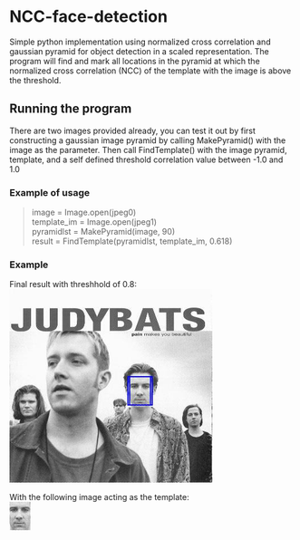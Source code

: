 
# NCC-face-detection

Simple python implementation using normalized cross correlation and gaussian pyramid for object detection in a scaled representation. The program will find and mark all locations in the pyramid at which the normalized cross correlation (NCC) of the template with the image is above the threshold.

## Running the program 

There are two images provided already, you can test it out by first constructing a gaussian image pyramid by calling MakePyramid() with the image as the parameter. Then call FindTemplate() with the image pyramid, template, and a self defined threshold correlation value between -1.0 and 1.0

### Example of usage

>image = Image.open(jpeg0)<br/>
>template_im = Image.open(jpeg1)<br/>
>pyramidlst = MakePyramid(image, 90)<br/>
>result = FindTemplate(pyramidlst, template_im, 0.618)

### Example

Final result with threshhold of 0.8:<br/>
![Result](result.jpg)

With the following image acting as the template:<br/>
![Template](template.jpg)



